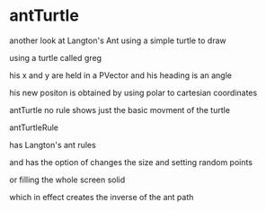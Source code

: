 # antTurtle
another look at Langton's Ant using a simple turtle to draw

using a turtle called greg 

his x and y are held in a PVector and his heading is an angle

his new positon is obtained by using polar to cartesian coordinates




antTurtle no rule shows just the basic movment of the turtle

antTurtleRule  

has Langton's ant rules 

and has the option of changes the size and setting random points 

or filling the whole screen solid

which in effect creates the inverse of the ant path
